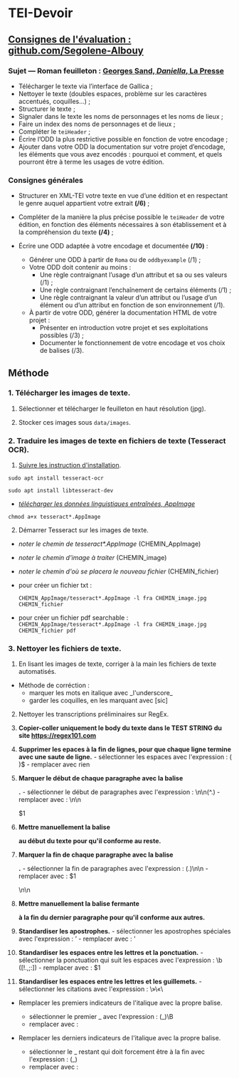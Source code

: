 # TEI-Devoir

## [Consignes de l'évaluation : github.com/Segolene-Albouy](https://github.com/Segolene-Albouy/XML-TEI_M2TNAH/blob/main/ConsignesEvaluation.md)

### Sujet — Roman feuilleton : [Georges Sand, *Daniella*, La Presse](https://gallica.bnf.fr/html/und/presse-et-revues/la-daniella?mode=desktop)

* Télécharger le texte via l’interface de Gallica ;
* Nettoyer le texte (doubles espaces, problème sur les caractères accentués, coquilles…) ;
* Structurer le texte ;
* Signaler dans le texte les noms de personnages et les noms de lieux ;
* Faire un index des noms de personnages et de lieux ;
* Compléter le `teiHeader` ;
* Écrire l’ODD la plus restrictive possible en fonction de votre encodage ;
* Ajouter dans votre ODD la documentation sur votre projet d’encodage, les éléments que vous avez encodés : pourquoi et comment, et quels pourront être à terme les usages de votre édition.

### Consignes générales

* Structurer en XML-TEI votre texte en vue d’une édition et en respectant le genre auquel appartient votre extrait **(/6)** ;

* Compléter de la manière la plus précise possible le `teiHeader` de votre édition, en fonction des éléments nécessaires à son établissement et à la compréhension du texte **(/4)** ;

* Écrire une ODD adaptée à votre encodage et documentée **(/10)** :
	- Générer une ODD à partir de `Roma` ou de `oddbyexample` (/1) ;
	- Votre ODD doit contenir au moins :
		- Une règle contraignant l’usage d’un attribut et sa ou ses valeurs (/1) ;
		- Une règle contraignant l’enchaînement de certains éléments (/1) ;
		- Une règle contraignant la valeur d’un attribut ou l’usage d’un élément ou d’un attribut en fonction de son environnement (/1).
	- À partir de votre ODD, générer la documentation HTML de votre projet :
		- Présenter en introduction votre projet et ses exploitations possibles (/3) ;
		- Documenter le fonctionnement de votre encodage et vos choix de balises (/3).
    
## Méthode

### 1. Télécharger les images de texte.

1. Sélectionner et télécharger le feuilleton en haut résolution (jpg).

2. Stocker ces images sous ```data/images```.
 
### 2. Traduire les images de texte en fichiers de texte (Tesseract OCR).

1. [Suivre les instruction d'installation](https://tesseract-ocr.github.io/tessdoc/Installation.html).

  ```sudo apt install tesseract-ocr```

  ```sudo apt install libtesseract-dev```

  - [_télécharger les données linguistiques entraînées, AppImage_](https://github.com/AlexanderP/tesseract-appimage/releases)

  ```chmod a+x tesseract*.AppImage```

2. Démarrer Tesseract sur les images de texte.
  - _noter le chemin de tesseract*.AppImage_ (CHEMIN_AppImage)
  - _noter le chemin d'image à traiter_ (CHEMIN_image)
  - _noter le chemin d'où se placera le nouveau fichier_ (CHEMIN_fichier)
  - pour créer un fichier txt :

    ```CHEMIN_AppImage/tesseract*.AppImage -l fra CHEMIN_image.jpg CHEMIN_fichier```

  - pour créer un fichier pdf searchable :
    ```CHEMIN_AppImage/tesseract*.AppImage -l fra CHEMIN_image.jpg CHEMIN_fichier pdf```

### 3. Nettoyer les fichiers de texte.

1. En lisant les images de texte, corriger à la main les fichiers de texte automatisés.

  - Méthode de corréction :
    - marquer les mots en italique avec \_l'underscore_
    - garder les coquilles, en les marquant avec \[sic]
    
2. Nettoyer les transcriptions préliminaires sur RegEx.

  1. **Copier-coller uniquement le body du texte dans le TEST STRING du site https://regex101.com**

  2. **Supprimer les epaces à la fin de lignes, pour que chaque ligne termine avec une saute de ligne.**
    - sélectionner les espaces avec l'expression : ( )$
    - remplacer avec rien 

  3. **Marquer le début de chaque paragraphe avec la balise <p>.**
    - sélectionner le début de paragraphes avec l'expression : \n\n(^.)
    - remplacer avec : \n\n<p>$1

  4. **Mettre manuellement la balise <p> au début du texte pour qu'il conforme au reste.**

  5. **Marquer la fin de chaque paragraphe avec la balise </p>.**
    - sélectionner la fin de paragraphes avec l'expression : (.)\n\n
    - remplacer avec : $1</p>\n\n

  6. **Mettre manuellement la balise fermante </p> à la fin du dernier paragraphe pour qu'il conforme aux autres.**

  7. **Standardiser les apostrophes.**
    - sélectionner les apostrophes spéciales avec l'expression : ’
    - remplacer avec : '

  8. **Standardiser les espaces entre les lettres et la ponctuation.**
    - sélectionner la ponctuation qui suit les espaces avec l'expression : \b ([\!\.\,\;\:])
    - remplacer avec : $1

  9. **Standardiser les espaces entre les lettres et les guillemets.**
    - sélectionner les citations avec l'expression : \»\«\

  - Remplacer les premiers indicateurs de l'italique avec la propre balise.
    - sélectionner le premier \_ avec l'expression : (\_)\B
    - remplacer avec : <hi rend="italic">

  - Remplacer les derniers indicateurs de l'italique avec la propre balise.
    - sélectionner le _ restant qui doit forcement être à la fin avec l'expression : (_)
    - remplacer avec : </hi>
